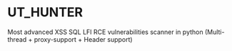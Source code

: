 # UT_HUNTER
Most advanced XSS SQL LFI RCE vulnerabilities scanner in python (Multi-thread + proxy-support + Header support)
